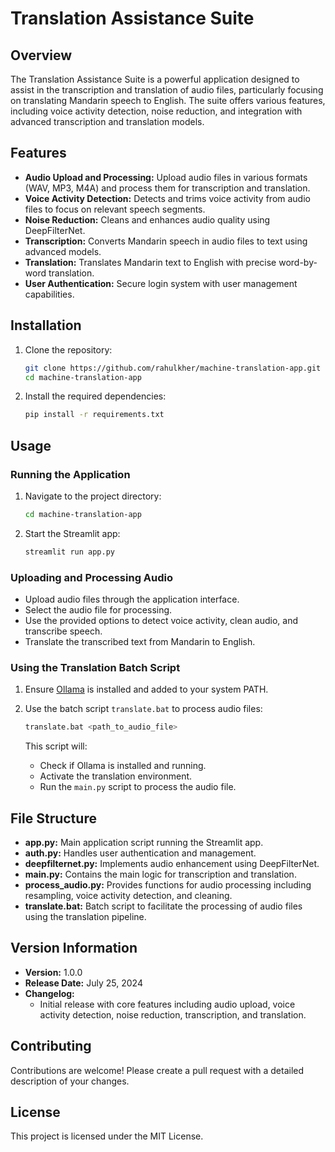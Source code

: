 
# Translation Assistance Suite

## Overview
The Translation Assistance Suite is a powerful application designed to assist in the transcription and translation of audio files, particularly focusing on translating Mandarin speech to English. The suite offers various features, including voice activity detection, noise reduction, and integration with advanced transcription and translation models.

## Features
- **Audio Upload and Processing:** Upload audio files in various formats (WAV, MP3, M4A) and process them for transcription and translation.
- **Voice Activity Detection:** Detects and trims voice activity from audio files to focus on relevant speech segments.
- **Noise Reduction:** Cleans and enhances audio quality using DeepFilterNet.
- **Transcription:** Converts Mandarin speech in audio files to text using advanced models.
- **Translation:** Translates Mandarin text to English with precise word-by-word translation.
- **User Authentication:** Secure login system with user management capabilities.

## Installation
1. Clone the repository:
   ```sh
   git clone https://github.com/rahulkher/machine-translation-app.git
   cd machine-translation-app
   ```
2. Install the required dependencies:
   ```sh
   pip install -r requirements.txt
   ```

## Usage
### Running the Application
1. Navigate to the project directory:
   ```sh
   cd machine-translation-app
   ```
2. Start the Streamlit app:
   ```sh
   streamlit run app.py
   ```

### Uploading and Processing Audio
- Upload audio files through the application interface.
- Select the audio file for processing.
- Use the provided options to detect voice activity, clean audio, and transcribe speech.
- Translate the transcribed text from Mandarin to English.

### Using the Translation Batch Script
1. Ensure [Ollama](https://ollama.ai) is installed and added to your system PATH.
2. Use the batch script `translate.bat` to process audio files:
   ```sh
   translate.bat <path_to_audio_file>
   ```

   This script will:
   - Check if Ollama is installed and running.
   - Activate the translation environment.
   - Run the `main.py` script to process the audio file.

## File Structure
- **app.py:** Main application script running the Streamlit app.
- **auth.py:** Handles user authentication and management.
- **deepfilternet.py:** Implements audio enhancement using DeepFilterNet.
- **main.py:** Contains the main logic for transcription and translation.
- **process_audio.py:** Provides functions for audio processing including resampling, voice activity detection, and cleaning.
- **translate.bat:** Batch script to facilitate the processing of audio files using the translation pipeline.

## Version Information
- **Version:** 1.0.0
- **Release Date:** July 25, 2024
- **Changelog:**
  - Initial release with core features including audio upload, voice activity detection, noise reduction, transcription, and translation.

## Contributing
Contributions are welcome! Please create a pull request with a detailed description of your changes.

## License
This project is licensed under the MIT License.

